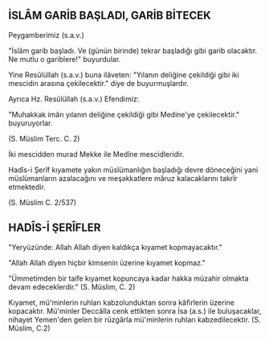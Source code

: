 ## İSLÂM GARİB BAŞLADI, GARİB BİTECEK

Peygamberimiz (s.a.v.)

"İslâm garib başladı. Ve (günün birinde) tekrar başla­dığı gibi garib olacaktır. Ne mutlu o gariblere!" buyurdu­lar.

Yine Resûlüllah (s.a.v.) buna ilâveten: "Yılanın deli­ğine çekildiği gibi iki mescidin arasına çekilecektir." di­ye de buyurmuşlardır.

Ayrıca Hz. Resûlüllah (s.a.v.) Efendimiz:

"Muhakkak imân yılanın deliğine çekildiği gibi Medi­ne'ye çekilecektir." buyuruyorlar.

(S. Müslim Terc. C. 2)

İki mescidden murad Mekke ile Medîne mescidleridir.

Hadîs-i Şerîf kıyamete yakın müslümanlığın başladığı devre döneceğini yani müslümanların azalacağını ve me­şakkatlere mâruz kalacaklarını takrîr etmektedir.

(S. Müslim C. 2/537)

## HADÎS-İ ŞERÎFLER

"Yeryüzünde: Allah Allah diyen kaldıkça kıyamet kopmayacaktır."

"Allah Allah diyen hiçbir kimsenin üzerine kıya­met kopmaz."

"Ümmetimden bir taife kıyamet kopuncaya kadar hakka müzahir olmakta devam edeceklerdir." (S. Müslim, C. 2)

Kıyamet, mü'minlerin ruhları kabzolunduktan sonra kâfirlerin üzerine kopacaktır. Mü'minler Deccâlla cenk ettikten sonra İsa (a.s.) ile buluşacaklar, ni­hayet Yemen'den gelen bir rüzgârla mü'minlerin ruhları kabzedilecektir. (S. Müslim, C.2)

